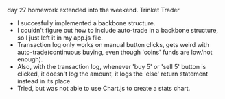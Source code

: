 day 27 homework extended into the weekend. Trinket Trader

- I succesfully implemented a backbone structure.
- I couldn't figure out how to include auto-trade in a backbone structure, so I just left it in my app.js file. 
- Transaction log only works on manual button clicks, gets weird with auto-trade(continuous buying, even though 'coins' funds are low/not enough).
- Also, with the transaction log, whenever 'buy 5' or 'sell 5' button is clicked, it doesn't log the  amount, it logs the 'else' return statement instead in its place.
- Tried, but was not able to use Chart.js to create a stats chart.